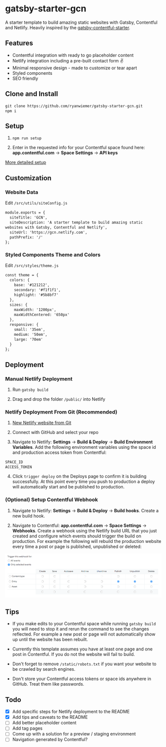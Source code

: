 # gatsby-starter-gcn
A starter template to build amazing static websites with Gatsby, Contentful and Netlify. Heavily inspired by the  [gatsby-contentful-starter](https://github.com/contentful-userland/gatsby-contentful-starter).

## Features
* Contentful integration with ready to go placeholder content
* Netlify integration including a pre-built contact form ✌️
* Minimal responsive design - made to customize or tear apart
* Styled components
* SEO friendly

## Clone and Install
```
git clone https://github.com/ryanwiemer/gatsby-starter-gcn.git
npm i
```

## Setup
1. `npm run setup`

2. Enter in the requested info for your Contentful space found here: **app.contentful.com** -> **Space Settings** -> **API keys**  

[More detailed setup](https://github.com/contentful-userland/gatsby-contentful-starter/blob/master/README.md#set-up-of-the-needed-content-model-and-create-a-configuration-file)

## Customization

### Website Data

Edit `/src/utils/siteConfig.js`

```
module.exports = {
  siteTitle: 'GCN',
  siteDescription: 'A starter template to build amazing static websites with Gatsby, Contentful and Netlify',
  siteUrl: 'https://gcn.netlify.com',
  pathPrefix: '/'
};
```

### Styled Components Theme and Colors

Edit `/src/styles/theme.js`

```
const theme = {
  colors: {
    base: '#121212',
    secondary: '#f1f1f1',
    highlight: '#5b8bf7'
  },
  sizes: {
    maxWidth: '1200px',
    maxWidthCentered: '650px'
  },
  responsive: {
    small: '35em',
    medium: '50em',
    large: '70em'
  }
};
```

## Deployment

### Manual Netlify Deployment

1. Run `gatsby build`

2. Drag and drop the folder `/public/` into Netlify



### Netlify Deployment From Git (Recommended)

1. [New Netlify website from Git](https://app.netlify.com/start)

2. Connect with GitHub and select your repo

3. Navigate to Netlify: **Settings** -> **Build & Deploy** -> **Build Environment Variables**. Add the following environment variables using the space id and production access token from Contentful:
```
SPACE_ID
ACCESS_TOKEN
```

4. Click `trigger deploy` on the Deploys page to confirm it is building successfully. At this point every time you push to production a deploy will automatically start and be published to production.


### (Optional) Setup Contentful Webhook

1. Navigate to Netlify:
**Settings** -> **Build & Deploy** -> **Build hooks**.
Create a new build hook.

2. Navigate to Contentful:
 **app.contentful.com** -> **Space Settings** -> **Webhooks**. Create a webhook using the Netlify build URL that you just created
 and configure which events should trigger the build on production. For example the following will rebuild the production website every time a post or page is published, unpublished or deleted:

![](contentful-webhook-selected-events.png)

## Tips
* If you make edits to your Contentful space while running `gatsby build` you will need to stop it and rerun the command to see the changes reflected. For example a new post or page will not automatically show up until the website has been rebuilt.

* Currently this template assumes you have at least one page and one post in Contentful. If you do not the website will fail to build.

* Don't forget to remove `/static/robots.txt` if you want your website to be crawled by search engines.

* Don't store your Contentful access tokens or space ids anywhere in GitHub. Treat them like passwords.

## Todo
- [x] Add specific steps for Netlify deployment to the README
- [x] Add tips and caveats to the README
- [ ] Add better placeholder content
- [ ] Add tag pages
- [ ] Come up with a solution for a preview / staging environment
- [ ] Navigation generated by Contentful?
